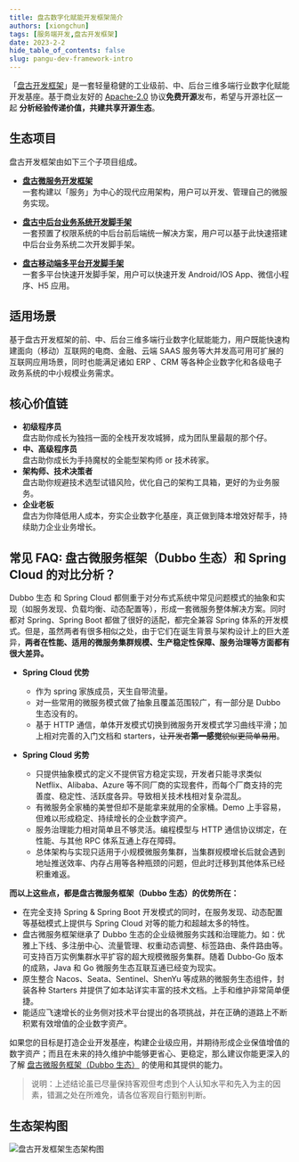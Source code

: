 ```yaml
---
title: 盘古数字化赋能开发框架简介
authors: [xiongchun]
tags: [服务端开发,盘古开发框架]
date: 2023-2-2
hide_table_of_contents: false
slug: pangu-dev-framework-intro
---
```


「[盘古开发框架](https://pulanos.gitee.io/pangu-framework)」是一套轻量稳健的工业级前、中、后台三维多端行业数字化赋能开发基座。基于商业友好的 [Apache-2.0](https://www.apache.org/licenses/LICENSE-2.0) 协议**免费开源**发布，希望与开源社区一起 **分析经验传递价值，共建共享开源生态**。

<!--truncate-->

## 生态项目
盘古开发框架由如下三个子项目组成。

- [**盘古微服务开发框架**](https://pulanos.gitee.io/pangu-framework/docs/intro)  
一套构建以「服务」为中心的现代应用架构，用户可以开发、管理自己的微服务实现。

- [**盘古中后台业务系统开发脚手架**](https://pulanos.gitee.io/pangu-framework/admin/intro)  
一套预置了权限系统的中后台前后端统一解决方案，用户可以基于此快速搭建中后台业务系统二次开发脚手架。

- [**盘古移动端多平台开发脚手架**](https://pulanos.gitee.io/pangu-framework/app/intro)  
一套多平台快速开发脚手架，用户可以快速开发 Android/IOS App、微信小程序、H5 应用。

## 适用场景
基于盘古开发框架的前、中、后台三维多端行业数字化赋能能力，用户既能快速构建面向（移动）互联网的电商、金融、云端 SAAS 服务等大并发高可用可扩展的互联网应用场景，同时也能满足诸如 ERP 、CRM 等各种企业数字化和各级电子政务系统的中小规模业务需求。

## 核心价值链
- **初级程序员**  
  盘古助你成长为独挡一面的全栈开发攻城狮，成为团队里最靓的那个仔。
- **中、高级程序员**  
  盘古助你成长为手持魔杖的全能型架构师 or 技术砖家。
- **架构师、技术决策者**  
  盘古助你规避技术选型试错风险，优化自己的架构工具箱，更好的为业务服务。
- **企业老板**  
  盘古为你降低用人成本，夯实企业数字化基座，真正做到降本增效好帮手，持续助力企业业务增长。

## 常见 FAQ: 盘古微服务框架（Dubbo 生态）和 Spring Cloud 的对比分析？

Dubbo 生态 和 Spring Cloud 都侧重于对分布式系统中常见问题模式的抽象和实现（如服务发现、负载均衡、动态配置等），形成一套微服务整体解决方案。同时都对 Spring、Spring Boot 都做了很好的适配，都完全兼容 Spring 体系的开发模式。但是，虽然两者有很多相似之处，由于它们在诞生背景与架构设计上的巨大差异，**两者在性能、适用的微服务集群规模、生产稳定性保障、服务治理等方面都有很大差异。**
- **Spring Cloud 优势**
  - 作为 spring 家族成员，天生自带流量。
  - 对一些常用的微服务模式做了抽象且覆盖范围较广，有一部分是 Dubbo 生态没有的。
  - 基于 HTTP 通信，单体开发模式切换到微服务开发模式学习曲线平滑；加上相对完善的入门文档和 starters，~~让开发者**第一感觉**貌似更简单易用~~。
  
- **Spring Cloud 劣势**
  - 只提供抽象模式的定义不提供官方稳定实现，开发者只能寻求类似 Netflix、Alibaba、Azure 等不同厂商的实现套件，而每个厂商支持的完善度、稳定性、活跃度各异。导致相关技术栈相对复杂混乱。
  - 有微服务全家桶的美誉但却不是能拿来就用的全家桶。Demo 上手容易，但难以形成稳定、持续增长的企业数字资产。
  - 服务治理能力相对简单且不够灵活。编程模型与 HTTP 通信协议绑定，在性能、与其他 RPC 体系互通上存在障碍。
  - 总体架构与实现只适用于小规模微服务集群，当集群规模增长后就会遇到地址推送效率、内存占用等各种瓶颈的问题，但此时迁移到其他体系已经积重难返。

**而以上这些点，都是盘古微服务框架（Dubbo 生态）的优势所在：**
  - 在完全支持 Spring & Spring Boot 开发模式的同时，在服务发现、动态配置等基础模式上提供与 Spring Cloud 对等的能力和超越太多的特性。
  - 盘古微服务框架继承了 Dubbo 生态的企业级微服务实践和治理能力。如：优雅上下线、多注册中心、流量管理、权重动态调整、标签路由、条件路由等。可支持百万实例集群水平扩容的超大规模微服务集群。随着 Dubbo-Go 版本的成熟，Java 和 Go 微服务生态互联互通已经变为现实。
  - 原生整合 Nacos、Seata、Sentinel、ShenYu 等成熟的微服务生态组件，封装各种 Starters 并提供了如本站详实丰富的技术文档。上手和维护非常简单便捷。
  - 能适应飞速增长的业务侧对技术平台提出的各项挑战，并在正确的道路上不断积累有效增值的企业数字资产。

如果您的目标是打造企业开发基座，构建企业级应用，并期待形成企业保值增值的数字资产；而且在未来的持久维护中能够更省心、更稳定，那么建议你能更深入的了解 [盘古微服务框架（Dubbo 生态）](https://pulanos.gitee.io/pangu-framework/) 的使用和其提供的能力。

> 说明：上述结论虽已尽量保持客观但考虑到个人认知水平和先入为主的因素，错漏之处在所难免，请各位客观自行甄别判断。

## 生态架构图

![盘古开发框架生态架构图](/resources/doc/34-pangu-framework.png "盘古开发框架生态架构图")